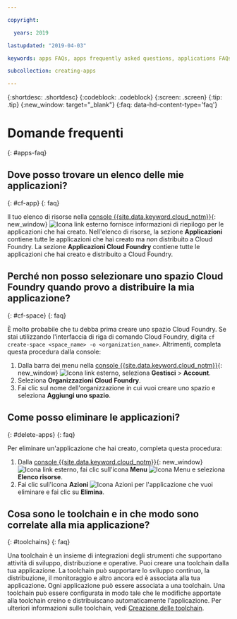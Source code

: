 ```yaml
---

copyright:

  years: 2019

lastupdated: "2019-04-03"

keywords: apps FAQs, apps frequently asked questions, applications FAQs, applications frequently asked questions

subcollection: creating-apps

---
```


{:shortdesc: .shortdesc}
{:codeblock: .codeblock}
{:screen: .screen}
{:tip: .tip}
{:new_window: target="_blank"}
{:faq: data-hd-content-type='faq'}


# Domande frequenti
{: #apps-faq}

## Dove posso trovare un elenco delle mie applicazioni?
{: #cf-app}
{: faq}

Il tuo elenco di risorse nella [console {{site.data.keyword.cloud_notm}}](https://{DomainName}){: new_window} ![Icona link esterno](../icons/launch-glyph.svg "Icona link esterno") fornisce informazioni di riepilogo per le applicazioni che hai creato. Nell'elenco di risorse, la sezione **Applicazioni** contiene tutte le applicazioni che hai creato ma *non* distribuito a Cloud Foundry. La sezione **Applicazioni Cloud Foundry** contiene tutte le applicazioni che hai creato e distribuito a Cloud Foundry.

## Perché non posso selezionare uno spazio Cloud Foundry quando provo a distribuire la mia applicazione?
{: #cf-space}
{: faq}

È molto probabile che tu debba prima creare uno spazio Cloud Foundry. Se stai utilizzando l'interfaccia di riga di comando Cloud Foundry, digita `cf create-space <space_name> -o <organization_name>`. Altrimenti, completa questa procedura dalla console:

1. Dalla barra dei menu nella [console {{site.data.keyword.cloud_notm}}](https://{DomainName}){: new_window} ![Icona link esterno](../icons/launch-glyph.svg "Icona link esterno"), seleziona **Gestisci** > **Account**.
2. Seleziona **Organizzazioni Cloud Foundry**.
3. Fai clic sul nome dell'organizzazione in cui vuoi creare uno spazio e seleziona **Aggiungi uno spazio**.

## Come posso eliminare le applicazioni?
{: #delete-apps}
{: faq}

Per eliminare un'applicazione che hai creato, completa questa procedura:

1. Dalla [console {{site.data.keyword.cloud_notm}}](https://{DomainName}){: new_window} ![Icona link esterno](../icons/launch-glyph.svg "Icona link esterno"), fai clic sull'icona **Menu** ![Icona Menu](../icons/icon_hamburger.svg) e seleziona **Elenco risorse**.
2. Fai clic sull'icona **Azioni** ![Icona Azioni](../icons/action-menu-icon.svg) per l'applicazione che vuoi eliminare e fai clic su **Elimina**.

## Cosa sono le toolchain e in che modo sono correlate alla mia applicazione?
{: #toolchains}
{: faq}

Una toolchain è un insieme di integrazioni degli strumenti che supportano attività di sviluppo, distribuzione e operative. Puoi creare una toolchain dalla tua applicazione. La toolchain può supportare lo sviluppo continuo, la distribuzione, il monitoraggio e altro ancora ed è associata alla tua applicazione. Ogni applicazione può essere associata a una toolchain. Una toolchain può essere configurata in modo tale che le modifiche apportate alla toolchain creino e distribuiscano automaticamente l'applicazione. Per ulteriori informazioni sulle toolchain, vedi [Creazione delle toolchain](/docs/services/ContinuousDelivery?topic=ContinuousDelivery-toolchains_getting_started).
